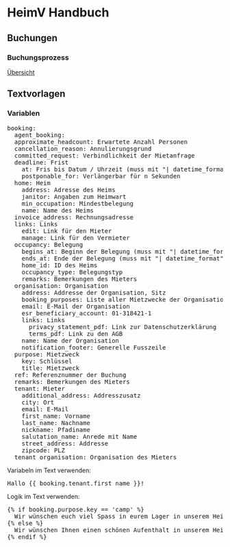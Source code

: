 # HeimV Handbuch

## Buchungen

### Buchungsprozess

[Übersicht](./flow)

## Textvorlagen

### Variablen

<pre>
booking:
  agent_booking:
  approximate_headcount: Erwartete Anzahl Personen
  cancellation_reason: Annulierungsgrund
  committed_request: Verbindlichkeit der Mietanfrage
  deadline: Frist
    at: Fris bis Datum / Uhrzeit (muss mit "| datetime_format" kombiniert werden)
    postponable_for: Verlängerbar für n Sekunden
  home: Heim
    address: Adresse des Heims
    janitor: Angaben zum Heimwart
    min_occupation: Mindestbelegung
    name: Name des Heims
  invoice_address: Rechnungsadresse
  links: Links
    edit: Link für den Mieter
    manage: Link für den Vermieter
  occupancy: Belegung
    begins_at: Beginn der Belegung (muss mit "| datetime_format" kombiniert werden)
    ends_at: Ende der Belegung (muss mit "| datetime_format" kombiniert werden)
    home_id: ID des Heims
    occupancy_type: Belegungstyp
    remarks: Bemerkungen des Mieters
  organisation: Organisation
    address: Addresse der Organisation, Sitz
    booking_purposes: Liste aller Mietzwecke der Organisation
    email: E-Mail der Organisation
    esr_beneficiary_account: 01-318421-1
    links: Links
      privacy_statement_pdf: Link zur Datenschutzerklärung
      terms_pdf: Link zu den AGB
    name: Name der Organisation
    notification_footer: Generelle Fusszeile
  purpose: Mietzweck
    key: Schlüssel
    title: Mietzweck
  ref: Referenznummer der Buchung
  remarks: Bemerkungen des Mieters
  tenant: Mieter
    additional_address: Addresszusatz
    city: Ort
    email: E-Mail
    first_name: Vorname
    last_name: Nachname
    nickname: Pfadiname
    salutation_name: Anrede mit Name
    street_address: Addresse
    zipcode: PLZ
  tenant_organisation: Organisation des Mieters
</pre>

Variabeln im Text verwenden:

<pre>
Hallo {{ booking.tenant.first_name }}!
</pre>

Logik im Text verwenden:

<pre>
{% if booking.purpose.key == 'camp' %}
  Wir wünschen euch viel Spass in eurem Lager in unserem Heim!
{% else %}
  Wir wünschen Ihnen einen schönen Aufenthalt in unserem Heim!
{% endif %}
</pre>
